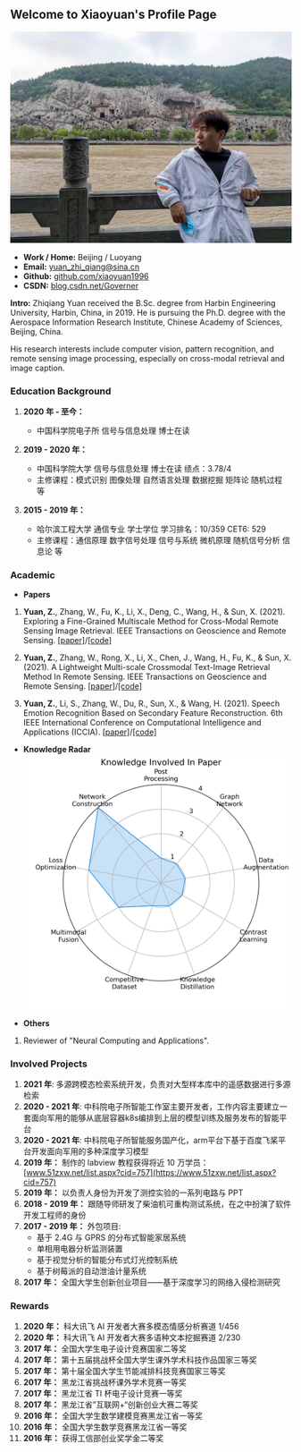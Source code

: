 ## Welcome to Xiaoyuan's Profile Page

![photo1](figures/photo.jpg)

* **Work / Home:** Beijing / Luoyang
* **Email:** [yuan_zhi_qiang@sina.cn](yuan_zhi_qiang@sina.cn)
* **Github:** [github.com/xiaoyuan1996](https://github.com/xiaoyuan1996)
* **CSDN:** [blog.csdn.net/Governer](https://blog.csdn.net/Governer)

**Intro:** Zhiqiang Yuan received the B.Sc. degree from Harbin Engineering University, Harbin, China, in 2019. He is pursuing
the Ph.D. degree with the Aerospace Information Research Institute, Chinese Academy of Sciences, Beijing, China.

His research interests include computer vision, pattern recognition, and remote sensing image processing, especially on cross-modal retrieval and image caption.

### Education Background

1. **2020 年 - 至今：** 
      * 中国科学院电子所 信号与信息处理 博士在读 

2. **2019 - 2020 年：** 
      * 中国科学院大学 信号与信息处理 博士在读 绩点：3.78/4
      * 主修课程：模式识别 图像处理 自然语言处理 数据挖掘 矩阵论 随机过程 等
      
3. **2015 - 2019 年：**
      * 哈尔滨工程大学 通信专业 学士学位 学习排名：10/359 CET6: 529 
      * 主修课程：通信原理 数字信号处理 信号与系统 微机原理 随机信号分析 信息论 等

### Academic

- **Papers**

1. **Yuan, Z.**, Zhang, W., Fu, K., Li, X., Deng, C., Wang, H., & Sun, X. (2021). Exploring a Fine-Grained Multiscale Method for Cross-Modal Remote Sensing Image Retrieval. IEEE Transactions on Geoscience and Remote Sensing. [[paper]](https://ieeexplore.ieee.org/document/9437331)/[[code]](https://github.com/xiaoyuan1996/AMFMN)

2. **Yuan, Z.**, Zhang, W., Rong, X., Li, X., Chen, J., Wang, H., Fu, K., & Sun, X. (2021). A Lightweight Multi-scale Crossmodal Text-Image Retrieval Method In Remote Sensing. IEEE Transactions on Geoscience and Remote Sensing. [[paper]](https://ieeexplore.ieee.org/document/9594840)/[[code]](https://github.com/xiaoyuan1996/retrievalSystem)

3. **Yuan, Z.**, Li, S., Zhang, W., Du, R., Sun, X., & Wang, H. (2021). Speech Emotion Recognition Based on Secondary Feature Reconstruction. 6th IEEE International Conference on Computational Intelligence and Applications (ICCIA). [[paper]](https://ieeexplore.ieee.org/document/9644162)/[[code]](https://github.com/xiaoyuan1996/Res-Trans)

- **Knowledge Radar**
![knowledge_radar](figures/knowledge_radar.jpg)

- **Others**

1. Reviewer of "Neural Computing and Applications". 

### Involved Projects
1. **2021 年**: 多源跨模态检索系统开发，负责对大型样本库中的遥感数据进行多源检索
2. **2020 - 2021 年**: 中科院电子所智能工作室主要开发者，工作内容主要建立一套面向军用的能够从底层容器k8s编排到上层的模型训练及服务发布的智能平台
3. **2020 - 2021 年**: 中科院电子所智能服务国产化，arm平台下基于百度飞桨平台开发面向军用的多种深度学习模型
4. **2019 年：** 制作的 labview 教程获得将近 10 万学员：[www.51zxw.net/list.aspx?cid=757](https://www.51zxw.net/list.aspx?cid=757)
5. **2019 年：** 以负责人身份为开发了测控实验的一系列电路与 PPT
6. **2018 - 2019 年：** 跟随导师研发了柴油机可重构测试系统，在之中扮演了软件开发工程师的身份
7. **2017 - 2019 年：** 外包项目:
    * 基于 2.4G 与 GPRS 的分布式智能家居系统
    * 单相用电器分析监测装置
    * 基于视觉分析的智能分布式灯光控制系统
    * 基于树莓派的自动泄油计量系统
8. **2017 年：** 全国大学生创新创业项目——基于深度学习的网络入侵检测研究

### Rewards

1. **2020 年：** 科大讯飞 AI 开发者大赛多模态情感分析赛道 1/456
2. **2020 年：** 科大讯飞 AI 开发者大赛多语种文本挖掘赛道 2/230
3. **2017 年：** 全国大学生电子设计竞赛国家二等奖
4. **2017 年：** 第十五届挑战杯全国大学生课外学术科技作品国家三等奖
5. **2017 年：** 第十届全国大学生节能减排科技竞赛国家三等奖
6. **2017 年：** 黑龙江省挑战杯课外学术竞赛一等奖
7. **2017 年：** 黑龙江省 TI 杯电子设计竞赛一等奖
8. **2017 年：** 黑龙江省”互联网+“创新创业大赛二等奖
9. **2016 年：** 全国大学生数学建模竞赛黑龙江省一等奖
10. **2016 年：** 全国大学生数学竞赛黑龙江省一等奖
11. **2016 年：** 获得工信部创业奖学金二等奖





